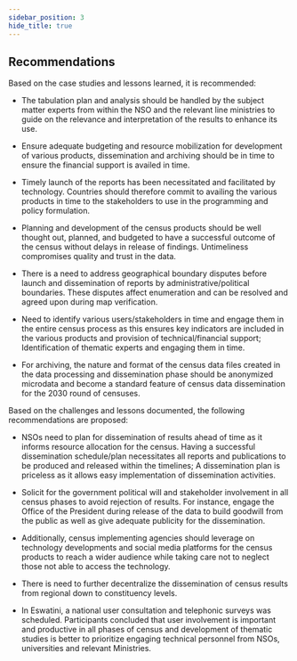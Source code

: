 ```yaml
---
sidebar_position: 3
hide_title: true 
---
```



## Recommendations

Based on the case studies and lessons learned, it is recommended:

- The tabulation plan and analysis should be handled by the subject matter experts from within the NSO and the relevant line ministries to guide on the relevance and interpretation of the results to enhance its use.

- Ensure adequate budgeting and resource mobilization for development of various products, dissemination and archiving should be in time to ensure the financial support is availed in time.

- Timely launch of the reports has been necessitated and facilitated by technology. Countries should therefore commit to availing the various products in time to the stakeholders to use in the programming and policy formulation.

- Planning and development of the census products should be well thought out, planned, and budgeted to have a successful outcome of the census without delays in release of findings. Untimeliness compromises quality and trust in the data.

- There is a need to address geographical boundary disputes before launch and dissemination of reports by administrative/political boundaries. These disputes affect enumeration and can be resolved and agreed upon during map verification.

- Need to identify various users/stakeholders in time and engage them in the entire census process as this ensures key indicators are included in the various products and provision of technical/financial support; Identification of thematic experts and engaging them in time.

- For archiving, the nature and format of the census data files created in the data processing and dissemination phase should be anonymized microdata and become a standard feature of census data dissemination for the 2030 round of censuses.

Based on the challenges and lessons documented, the following recommendations are proposed:

- NSOs need to plan for dissemination of results ahead of time as it informs resource allocation for the census. Having a successful dissemination schedule/plan necessitates all reports and publications to be produced and released within the timelines; A dissemination plan is priceless as it allows easy implementation of dissemination activities.

- Solicit for the government political will and stakeholder involvement in all census phases to avoid rejection of results. For instance, engage the Office of the President during release of the data to build goodwill from the public as well as give adequate publicity for the dissemination.

- Additionally, census implementing agencies should leverage on technology developments and social media platforms for the census products to reach a wider audience while taking care not to neglect those not able to access the technology. 

- There is need to further decentralize the dissemination of census results from regional down to constituency levels.

- In Eswatini, a national user consultation and telephonic surveys was scheduled. Participants concluded that user involvement is important and productive in all phases of census and development of thematic studies is better to prioritize engaging technical personnel from NSOs, universities and relevant Ministries.